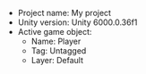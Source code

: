 <!-- UNITY CODE ASSIST INSTRUCTIONS START -->
- Project name: My project
- Unity version: Unity 6000.0.36f1
- Active game object:
  - Name: Player
  - Tag: Untagged
  - Layer: Default
<!-- UNITY CODE ASSIST INSTRUCTIONS END -->